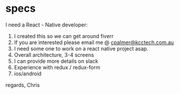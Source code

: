 # specs

I need a React - Native developer:

1) I created this so we can get around fiverr
2) If you are interested please email me @ cpalmer@kcctech.com.au
3) I need some one to work on a react native project asap. 
4) Overall architecture, 3-4 screens
5) I can provide more details on slack
6) Experience with redux / redux-form
7) ios/android

regards,
Chris
